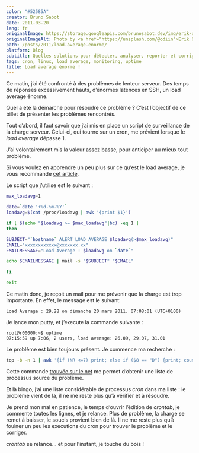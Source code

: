 ```yaml
---
color: "#52585A"
creator: Bruno Sabot
date: 2011-03-20
lang: fr
originalImage: https://storage.googleapis.com/brunosabot.dev/img/erik-odiin-nfQk1YdGoNc-unsplash.jpeg
originalImageAlt: Photo by <a href="https://unsplash.com/@odiin">Erik Odiin</a> on <a href="https://unsplash.com">Unsplash</a>.
path: /posts/2011/load-average-enorme/
platform: Blog
subtitle: Quelles solutions pour détecter, analyser, reporter et corriger les problèmes de charge CPU ?
tags: cron, linux, load average, monitoring, uptime
title: Load average énorme !
---
```


Ce matin, j’ai été confronté à des problèmes de lenteur serveur. Des temps de réponses excessivement hauts, d’énormes latences en SSH, un load average énorme.

Quel a été la démarche pour résoudre ce problème ? C’est l’objectif de ce billet de présenter les problèmes rencontrés.

Tout d’abord, il faut savoir que j’ai mis en place un script de surveillance de la charge serveur. Celui-ci, qui tourne sur un cron, me prévient lorsque le _load average_ dépasse 1.

J’ai volontairement mis la valeur assez basse, pour anticiper au mieux tout problème.

Si vous voulez en apprendre un peu plus sur ce qu’est le load average, je vous recommande [cet article](http://blog.scoutapp.com/articles/2009/07/31/understanding-load-averages).

Le script que j’utilise est le suivant :

```bash
max_loadavg=1

date=`date '+%d-%m-%Y'`
loadavg=$(cat /proc/loadavg | awk '{print $1}')

if [ $(echo "$loadavg >= $max_loadavg"|bc) -eq 1 ]
then

SUBJECT="`hostname` ALERT LOAD AVERAGE $loadavg(>$max_loadavg)"
EMAIL="xxxxxxxxxxxx@xxxxxxx.xx"
EMAILMESSAGE="Load Average : $loadavg on `date`"

echo $EMAILMESSAGE | mail -s "$SUBJECT" "$EMAIL"

fi

exit
```

Ce matin donc, je reçoit un mail pour me prévenir que la charge est trop importante. En effet, le message est le suivant:

```text
Load Average : 29.28 on dimanche 20 mars 2011, 07:08:01 (UTC+0100)
```

Je lance mon putty, et j’execute la commande suivante :

```text
root@r00000:~$ uptime
07:15:59 up 7:06, 2 users, load average: 26.09, 29.07, 31.01
```

Le problème est bien toujours présent. Je commence ma recherche :

```bash
top -b -n 1 | awk '{if (NR <=7) print; else if ($8 == "D") {print; count++} } END {print "Total status D: "count}'
```

Cette commande [trouvée sur le net](http://www.linuxquestions.org/questions/red-hat-31/high-load-average-low-cpu-usage-615506/) me permet d’obtenir une liste de processus source du problème.

Et là bingo, j’ai une liste considérable de processus _cron_ dans ma liste : le problème vient de là, il ne me reste plus qu’à vérifier et à résoudre.

Je prend mon mal en patience, le temps d’ouvrir l’édition de _crontab_, je commente toutes les lignes, et je relance.
Plus de problème, la charge se remet à baisser, le soucis provient bien de là. Il ne me reste plus qu’à fouiner un peu les executions du cron pour trouver le problème et le corriger.

_crontab_ se relance… et pour l’instant, je touche du bois !
